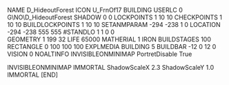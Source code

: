 NAME  D_HideoutForest
ICON U_FrnOf17
BUILDING
USERLC 0 G\NO\D_HideoutForest  SHADOW 0 0
LOCKPOINTS       1 10 10
CHECKPOINTS      1 10 10
BUILDLOCKPOINTS  1 10 10
SETANMPARAM -294 -238 1 0
LOCATION -294 -238 555 555
#STANDLO    1 1 0 0     
GEOMETRY 1 199 32
LIFE     65000
MATHERIAL 1 IRON
BUILDSTAGES 100
RECTANGLE    0 100 100 100
EXPLMEDIA BUILDING 5
BUILDBAR -12 0 12 0
VISION 0
NOALTINFO
INVISIBLEONMINIMAP
PortretDisable True

INVISIBLEONMINIMAP
IMMORTAL
ShadowScaleX 2.3
ShadowScaleY 1.0
IMMORTAL
[END]
